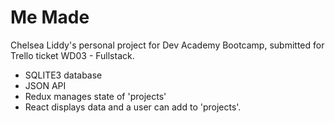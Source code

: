 # Me Made

Chelsea Liddy's personal project for Dev Academy Bootcamp, submitted for Trello ticket WD03 - Fullstack. 

- SQLITE3 database
- JSON API
- Redux manages state of 'projects'
- React displays data and a user can add to 'projects'.





